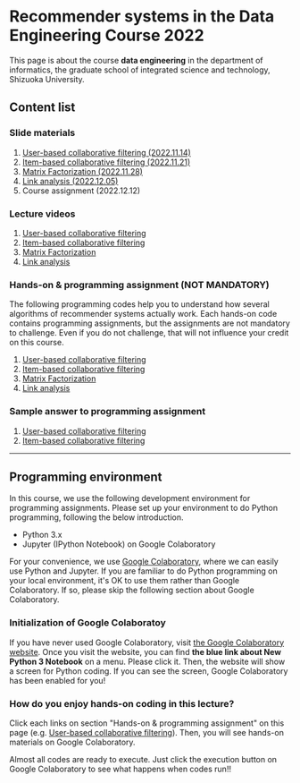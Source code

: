 # Recommender systems in the Data Engineering Course 2022
This page is about the course **data engineering** in the department of informatics, the graduate school of integrated science and technology, Shizuoka University.

## Content list
### Slide materials
1. [User-based collaborative filtering (2022.11.14)](https://speakerdeck.com/trycycle/recommender-systems-part-1)
2. [Item-based collaborative filtering (2022.11.21)](https://speakerdeck.com/trycycle/recommender-systems-part-2)
3. [Matrix Factorization (2022.11.28)](https://speakerdeck.com/trycycle/recommender-systems-part-3)
4. [Link analysis (2022.12.05)](https://speakerdeck.com/trycycle/recommender-systems-part-4)
5. Course assignment (2022.12.12)
<!-- 5. [Course assignment (2022.12.12)(University Office365 account is needed to access)](https://scii-my.sharepoint.com/:b:/g/personal/yusuke_yamamoto_cii_shizuoka_ac_jp/EQImve4xzitInA_-d83TaP4BS1qoCOnMAbXYKO8wo1TNZg?e=3droX1) -->

### Lecture videos
1. [User-based collaborative filtering](https://youtu.be/sK3sAOFTTDc)
2. [Item-based collaborative filtering](https://youtu.be/NRGPN2wDKSU)
3. [Matrix Factorization](https://youtu.be/kEuinjVqudA)
4. [Link analysis](https://youtu.be/w2gwClrXCI0)

### Hands-on & programming assignment (NOT MANDATORY)
The following programming codes help you to understand how several algorithms of recommender systems actually work. Each hands-on code contains programming assignments, but the assignments are not mandatory to challenge. Even if you do not challenge, that will not influence your credit on this course.

1. [User-based collaborative filtering](https://colab.research.google.com/github/hontolab-courses/recommender-systems-2022/blob/main/notebook/1c-user-based-cf.ipynb)
2. [Item-based collaborative filtering](https://colab.research.google.com/github/hontolab-courses/recommender-systems-2022/blob/main/notebook/2c-item-based-cf.ipynb)
3. [Matrix Factorization](https://colab.research.google.com/github/hontolab-courses/recommender-systems-2022/blob/main/notebook/3c-matrix-factorization.ipynb)
4. [Link analysis](https://colab.research.google.com/github/hontolab-courses/recommender-systems-2022/blob/main/notebook/4c-link-analysis.ipynb)

### Sample answer to programming assignment
1. [User-based collaborative filtering](https://colab.research.google.com/github/hontolab-courses/recommender-systems-2022/blob/main/notebook/1a-user-based-cf.ipynb)
2. [Item-based collaborative filtering](https://colab.research.google.com/github/hontolab-courses/recommender-systems-2022/blob/main/notebook/2a-item-based-cf.ipynb)

---
## Programming environment
In this course, we use the following development environment for programming assignments. Please set up your environment to do Python programming, following the below introduction.
* Python 3.x
* Jupyter (IPython Notebook) on Google Colaboratory

For your convenience, we use [Google Colaboratory](https://colab.research.google.com/), where we can easily use Python and Jupyter.
If you are familiar to do Python programming on your local environment, it's OK to use them rather than Google Colaboratory.
If so, please skip the following section about Google Colaboratory.

### Initialization of Google Colaboratoy
If you have never used Google Colaboratory, visit [the Google Colaboratory website](https://colab.research.google.com/).
Once you visit the website, you can find **the blue link about New Python 3 Notebook** on a menu.
Please click it.
Then, the website will show a screen for Python coding.
If you can see the screen, Google Colaboratory has been enabled for you!

### How do you enjoy hands-on coding in this lecture?
Click each links on section "Hands-on & programming assignment" on this page (e.g. [User-based collaborative filtering](https://colab.research.google.com/github/hontolab-courses/recommender-systems-2022/blob/main/notebook/1c-user-based-cf.ipynb)).
Then, you will see hands-on materials on Google Colaboratory.

Almost all codes are ready to execute.
Just click the execution button on Google Colaboratory to see what happens when codes run!!
